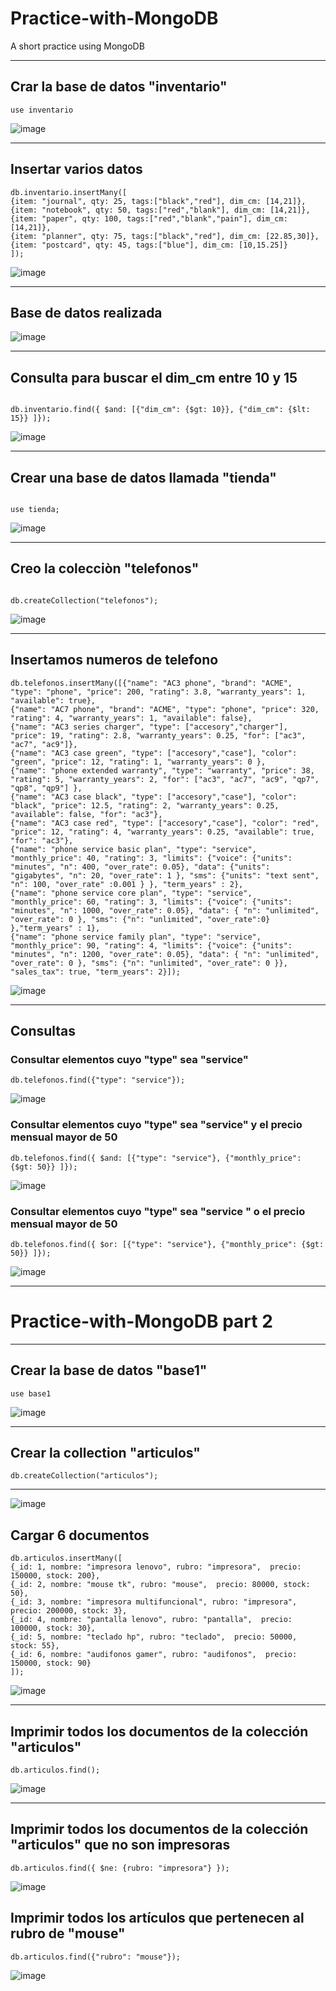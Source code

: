 # Practice-with-MongoDB
A short practice using MongoDB

***

## Crar la base de datos "inventario"

~~~
use inventario
~~~

![image](https://github.com/Tebancedoo/Practice-with-MongoDB/assets/115185706/76bea586-22b5-489b-9ae4-4c3ff0f98993)

*** 

## Insertar varios datos

~~~
db.inventario.insertMany([
{item: "journal", qty: 25, tags:["black","red"], dim_cm: [14,21]},
{item: "notebook", qty: 50, tags:["red","blank"], dim_cm: [14,21]},
{item: "paper", qty: 100, tags:["red","blank","pain"], dim_cm: [14,21]},
{item: "planner", qty: 75, tags:["black","red"], dim_cm: [22.85,30]},
{item: "postcard", qty: 45, tags:["blue"], dim_cm: [10,15.25]}
]);
~~~

![image](https://github.com/Tebancedoo/Practice-with-MongoDB/assets/115185706/5081fad0-4033-417e-a6cb-2937d13d8f23)

***

## Base de datos realizada

![image](https://github.com/Tebancedoo/Practice-with-MongoDB/assets/115185706/5bf03b63-bc95-4a4b-b314-bd27924cd0a1)

***

## Consulta para buscar el dim_cm entre 10 y 15

~~~

db.inventario.find({ $and: [{"dim_cm": {$gt: 10}}, {"dim_cm": {$lt: 15}} ]});

~~~

![image](https://github.com/Tebancedoo/Practice-with-MongoDB/assets/115185706/2c24a8c8-c399-44d7-99f7-fefd10b31181)

***

## Crear una base de datos llamada "tienda"

~~~

use tienda;

~~~

![image](https://github.com/Tebancedoo/Practice-with-MongoDB/assets/115185706/9691645c-9248-4a5d-a394-70da2db935f5)

***

## Creo la colecciòn "telefonos"

~~~

db.createCollection("telefonos");

~~~

![image](https://github.com/Tebancedoo/Practice-with-MongoDB/assets/115185706/c2bb2c78-9a0e-4d5f-87c0-d25851d8e1f9)


***

## Insertamos numeros de telefono

~~~
db.telefonos.insertMany([{"name": "AC3 phone", "brand": "ACME", "type": "phone", "price": 200, "rating": 3.8, "warranty_years": 1, "available": true},
{"name": "AC7 phone", "brand": "ACME", "type": "phone", "price": 320, "rating": 4, "warranty_years": 1, "available": false},
{"name": "AC3 series charger", "type": ["accesory","charger"], "price": 19, "rating": 2.8, "warranty_years": 0.25, "for": ["ac3", "ac7", "ac9"]},
{"name": "AC3 case green", "type": ["accesory","case"], "color": "green", "price": 12, "rating": 1, "warranty_years": 0 },
{"name": "phone extended warranty", "type": "warranty", "price": 38, "rating": 5, "warranty_years": 2, "for": ["ac3", "ac7", "ac9", "qp7", "qp8", "qp9"] },
{"name": "AC3 case black", "type": ["accesory","case"], "color": "black", "price": 12.5, "rating": 2, "warranty_years": 0.25, "available": false, "for": "ac3"},
{"name": "AC3 case red", "type": ["accesory","case"], "color": "red", "price": 12, "rating": 4, "warranty_years": 0.25, "available": true, "for": "ac3"},
{"name": "phone service basic plan", "type": "service", "monthly_price": 40, "rating": 3, "limits": {"voice": {"units": "minutes", "n": 400, "over_rate": 0.05}, "data": {"units": "gigabytes", "n": 20, "over_rate": 1 }, "sms": {"units": "text sent", "n": 100, "over_rate" :0.001 } }, "term_years" : 2},
{"name": "phone service core plan", "type": "service", "monthly_price": 60, "rating": 3, "limits": {"voice": {"units": "minutes", "n": 1000, "over_rate": 0.05}, "data": { "n": "unlimited", "over_rate": 0 }, "sms": {"n": "unlimited", "over_rate":0} },"term_years" : 1},
{"name": "phone service family plan", "type": "service", "monthly_price": 90, "rating": 4, "limits": {"voice": {"units": "minutes", "n": 1200, "over_rate": 0.05}, "data": { "n": "unlimited", "over_rate": 0 }, "sms": {"n": "unlimited", "over_rate": 0 }}, "sales_tax": true, "term_years": 2}]);
~~~

![image](https://github.com/Tebancedoo/Practice-with-MongoDB/assets/115185706/b16eb919-a8e3-43b0-a100-57ff6aacbdb1)

***

## Consultas

### Consultar elementos cuyo "type" sea "service"

~~~
db.telefonos.find({"type": "service"});
~~~

![image](https://github.com/Tebancedoo/Practice-with-MongoDB/assets/115185706/83663da4-79ae-4a5f-8f5a-7f935c50d15e)


### Consultar elementos cuyo "type" sea "service" y el precio mensual mayor de 50

~~~
db.telefonos.find({ $and: [{"type": "service"}, {"monthly_price": {$gt: 50}} ]});
~~~

![image](https://github.com/Tebancedoo/Practice-with-MongoDB/assets/115185706/52ce1003-2e38-4d94-9a80-98867fdc8b8c)


### Consultar elementos cuyo "type" sea "service " o el precio mensual mayor de 50

~~~
db.telefonos.find({ $or: [{"type": "service"}, {"monthly_price": {$gt: 50}} ]});
~~~


![image](https://github.com/Tebancedoo/Practice-with-MongoDB/assets/115185706/4dd982b2-23c9-4061-b26d-f178bb62f305)

***

# Practice-with-MongoDB part 2

***

## Crear la base de datos "base1"

~~~
use base1
~~~

![image](https://github.com/Tebancedoo/Practice-with-MongoDB/assets/115185706/1c183e9f-389d-4091-b44a-08f223409213)

***

## Crear la collection "articulos"

~~~
db.createCollection("articulos");
~~~
***

![image](https://github.com/Tebancedoo/Practice-with-MongoDB/assets/115185706/5b6b3b9e-52ff-430b-94ac-4a6d8c17f779)


## Cargar 6 documentos

~~~
db.articulos.insertMany([
{_id: 1, nombre: "impresora lenovo", rubro: "impresora",  precio: 150000, stock: 200},
{_id: 2, nombre: "mouse tk", rubro: "mouse",  precio: 80000, stock: 50},
{_id: 3, nombre: "impresora multifuncional", rubro: "impresora",  precio: 200000, stock: 3},
{_id: 4, nombre: "pantalla lenovo", rubro: "pantalla",  precio: 100000, stock: 30},
{_id: 5, nombre: "teclado hp", rubro: "teclado",  precio: 50000, stock: 55},
{_id: 6, nombre: "audifonos gamer", rubro: "audifonos",  precio: 150000, stock: 90}
]);
~~~

![image](https://github.com/Tebancedoo/Practice-with-MongoDB/assets/115185706/f7cdbb44-973c-460a-a648-7a17a606f1d4)


***

## Imprimir todos los documentos de la colección "articulos"

~~~
db.articulos.find();
~~~

![image](https://github.com/Tebancedoo/Practice-with-MongoDB/assets/115185706/34dd153c-c49b-41a3-89da-b467130aa2e9)

***

## Imprimir todos los documentos de la colección "articulos" que no son impresoras

~~~
db.articulos.find({ $ne: {rubro: "impresora"} });
~~~

![image](https://github.com/Tebancedoo/Practice-with-MongoDB/assets/115185706/fb3be6a6-0ee1-4d9a-b904-38f6388427f6)

## Imprimir todos los artículos que pertenecen al rubro de "mouse"

~~~
db.articulos.find({"rubro": "mouse"});
~~~

![image](https://github.com/Tebancedoo/Practice-with-MongoDB/assets/115185706/8384c022-79c3-4963-ab06-720b8bcbcf92)


